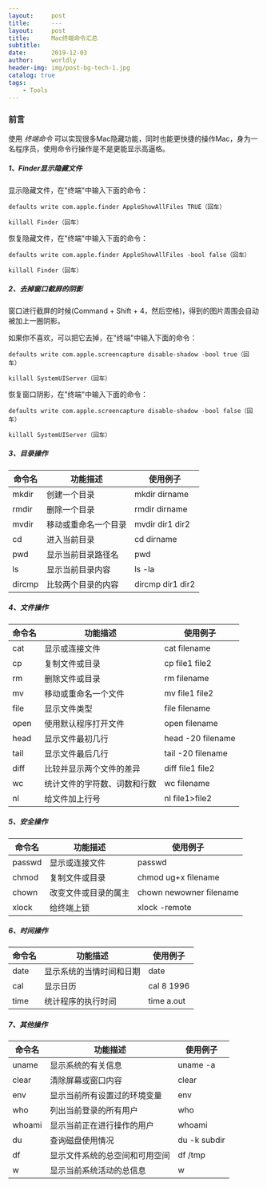 ```yaml
---
layout:     post
title:      ---
layout:     post
title:      Mac终端命令汇总
subtitle:   
date:       2019-12-03
author:     worldly
header-img: img/post-bg-tech-1.jpg
catalog: true
tags:
    - Tools
---
```


### 前言

使用 *终端命令* 可以实现很多Mac隐藏功能，同时也能更快捷的操作Mac，身为一名程序员，使用命令行操作是不是更能显示高逼格。

##### 1、Finder显示隐藏文件

显示隐藏文件，在"终端"中输入下面的命令：

```
defaults write com.apple.finder AppleShowAllFiles TRUE（回车）  

killall Finder（回车）
```

恢复隐藏文件，在"终端"中输入下面的命令：

```
defaults write com.apple.finder AppleShowAllFiles -bool false（回车）

killall Finder（回车）
```

##### 2、去掉窗口截屏的阴影

窗口进行截屏的时候(Command + Shift + 4，然后空格)，得到的图片周围会自动被加上一圈阴影。

如果你不喜欢，可以把它去掉，在"终端"中输入下面的命令：

```
defaults write com.apple.screencapture disable-shadow -bool true（回车）

killall SystemUIServer（回车）
```

恢复窗口阴影，在"终端"中输入下面的命令：

```
defaults write com.apple.screencapture disable-shadow -bool false（回车）

killall SystemUIServer（回车）
```

##### 3、目录操作

命令名    | 功能描述       | 使用例子
------ | ---------- | ----------------
mkdir  | 创建一个目录     | mkdir dirname
rmdir  | 删除一个目录     | rmdir dirname
mvdir  | 移动或重命名一个目录 | mvdir dir1 dir2
cd     | 进入当前目录     | cd dirname
pwd    | 显示当前目录路径名  | pwd
ls     | 显示当前目录内容   | ls -la
dircmp | 比较两个目录的内容  | dircmp dir1 dir2

##### 4、文件操作

命令名  | 功能描述           | 使用例子
---- | -------------- | -----------------
cat  | 显示或连接文件        | cat filename
cp   | 复制文件或目录        | cp file1 file2
rm   | 删除文件或目录        | rm filename
mv   | 移动或重命名一个文件     | mv file1 file2
file | 显示文件类型         | file filename
open | 使用默认程序打开文件     | open filename
head | 显示文件最初几行       | head -20 filename
tail | 显示文件最后几行       | tail -20 filename
diff | 比较并显示两个文件的差异   | diff file1 file2
wc   | 统计文件的字符数、词数和行数 | wc filename
nl   | 给文件加上行号        | nl file1>file2

##### 5、安全操作

命令名  | 功能描述           | 使用例子
---- | -------------- | -----------------
passwd  | 显示或连接文件        | passwd
chmod   | 复制文件或目录        | chmod ug+x filename
chown   | 改变文件或目录的属主        | chown newowner filename
xlock   | 给终端上锁     | xlock -remote

##### 6、时间操作

命令名  | 功能描述           | 使用例子
---- | -------------- | -----------------
date  | 显示系统的当情时间和日期        | date
cal   | 显示日历        | cal 8 1996
time   | 统计程序的执行时间        | time a.out

##### 7、其他操作

命令名  | 功能描述           | 使用例子
---- | -------------- | -----------------
uname  | 显示系统的有关信息        | uname -a
clear   | 清除屏幕或窗口内容        | clear
env   | 显示当前所有设置过的环境变量       | env
who   | 列出当前登录的所有用户      | who
whoami   | 显示当前正在进行操作的用户       | whoami
du   | 查询磁盘使用情况       | du -k subdir
df   | 显示文件系统的总空间和可用空间       | df /tmp
w   | 显示当前系统活动的总信息       | w
